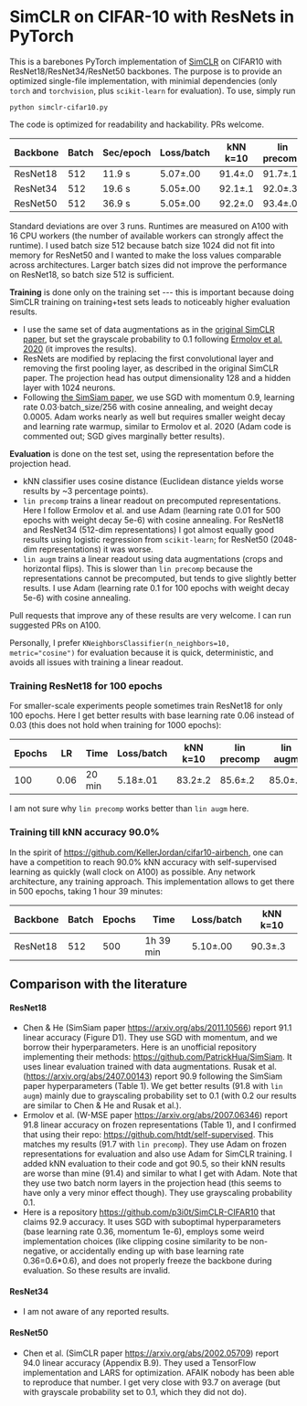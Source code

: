 # SimCLR on CIFAR-10 with ResNets in PyTorch

This is a barebones PyTorch implementation of [SimCLR](https://arxiv.org/abs/2002.05709) on CIFAR10 with ResNet18/ResNet34/ResNet50 backbones. The purpose is to provide an optimized single-file implementation, with minimial dependencies (only `torch` and `torchvision`, plus `scikit-learn` for evaluation). To use, simply run 
```
python simclr-cifar10.py
```
The code is optimized for readability and hackability. PRs welcome.

|Backbone|Batch|Sec/epoch|Loss/batch|kNN k=10|lin precomp|lin augm|
|--------|-----|----------|----|-----------|-------|----|
|ResNet18|512  |11.9 s|5.07±.00|91.4±.0|91.7±.1|91.9±.1|
|ResNet34|512  |19.6 s|5.05±.00|92.1±.1|92.0±.3|92.7±.0|
|ResNet50|512  |36.9 s|5.05±.00|92.2±.0|93.4±.0|93.7±.1|

Standard deviations are over 3 runs. Runtimes are measured on A100 with 16 CPU workers (the number of available workers can strongly affect the runtime). I used batch size 512 because batch size 1024 did not fit into memory for ResNet50 and I wanted to make the loss values comparable across architectures. Larger batch sizes did not improve the performance on ResNet18, so batch size 512 is sufficient.

**Training** is done only on the training set --- this is important because doing SimCLR training on training+test sets leads to noticeably higher evaluation results.
* I use the same set of data augmentations as in the [original SimCLR paper](https://arxiv.org/abs/2002.05709), but set the grayscale probability to 0.1 following [Ermolov et al. 2020](https://arxiv.org/abs/2007.06346) (it improves the results).
* ResNets are modified by replacing the first convolutional layer and removing the first pooling layer, as described in the original SimCLR paper. The projection head has output dimensionality 128 and a hidden layer with 1024 neurons.
* Following [the SimSiam paper](https://arxiv.org/abs/2011.10566), we use SGD with momentum 0.9, learning rate 0.03⋅batch_size/256 with cosine annealing, and weight decay 0.0005. Adam works nearly as well but requires smaller weight decay and learning rate warmup, similar to Ermolov et al. 2020 (Adam code is commented out; SGD gives marginally better results).

**Evaluation** is done on the test set, using the representation before the projection head.
* kNN classifier uses cosine distance (Euclidean distance yields worse results by ~3 percentage points).
* `lin precomp` trains a linear readout on precomputed representations. Here I follow Ermolov et al. and use Adam (learning rate 0.01 for 500 epochs with weight decay 5e-6) with cosine annealing.  For ResNet18 and ResNet34 (512-dim representations) I got almost equally good results using logistic regression from `scikit-learn`; for ResNet50 (2048-dim representations) it was worse.
* `lin augm` trains a linear readout using data augmentations (crops and horizontal flips). This is slower than `lin precomp` because the representations cannot be precomputed, but tends to give slightly better results. I use Adam (learning rate 0.1 for 100 epochs with weight decay 5e-6) with cosine annealing.

Pull requests that improve any of these results are very welcome. I can run suggested PRs on A100.

Personally, I prefer `KNeighborsClassifier(n_neighbors=10, metric="cosine")` for evaluation because it is quick, deterministic, and avoids all issues with training a linear readout.

### Training ResNet18 for 100 epochs

For smaller-scale experiments people sometimes train ResNet18 for only 100 epochs. Here I get better results with base learning rate 0.06 instead of 0.03 (this does not hold when training for 1000 epochs):

|Epochs|LR|Time|Loss/batch|kNN k=10|lin precomp|lin augm|
|--|----|----|----|--------|-------|----|
|100|0.06|20 min|5.18±.01|83.2±.2|85.6±.2|85.0±.3|

I am not sure why `lin precomp` works better than `lin augm` here.

### Training till kNN accuracy 90.0%

In the spirit of https://github.com/KellerJordan/cifar10-airbench, one can have a competition to reach 90.0% kNN accuracy with self-supervised learning as quickly (wall clock on A100) as possible. Any network architecture, any training approach. This implementation allows to get there in 500 epochs, taking 1 hour 39 minutes:

|Backbone|Batch|Epochs|Time|Loss/batch|kNN k=10|
|--------|-----|------|----|----|--------|
|ResNet18|512 |500| 1h 39 min|5.10±.00|90.3±.3|

## Comparison with the literature

#### ResNet18

* Chen & He (SimSiam paper https://arxiv.org/abs/2011.10566) report 91.1 linear accuracy (Figure D1). They use SGD with momentum, and we borrow their hyperparameters. Here is an unofficial repository implementing their methods: https://github.com/PatrickHua/SimSiam. It uses linear evaluation trained with data augmentations. Rusak et al. (https://arxiv.org/abs/2407.00143) report 90.9 following the SimSiam paper hyperparameters (Table 1). We get better results (91.8 with `lin augm`) mainly due to grayscaling probability set to 0.1 (with 0.2 our results are similar to Chen & He and Rusak et al.).
* Ermolov et al. (W-MSE paper https://arxiv.org/abs/2007.06346) report 91.8 linear accuracy on frozen representations (Table 1), and I confirmed that using their repo: https://github.com/htdt/self-supervised. This matches my results (91.7 with `lin precomp`). They use Adam on frozen representations for evaluation and also use Adam for SimCLR training. I added kNN evaluation to their code and got 90.5, so their kNN results are worse than mine (91.4) and similar to what I get with Adam. Note that they use two batch norm layers in the projection head (this seems to have only a very minor effect though). They use grayscaling probability 0.1.
* Here is a repository https://github.com/p3i0t/SimCLR-CIFAR10 that claims 92.9 accuracy. It uses SGD with suboptimal hyperparameters (base learning rate 0.36, momentum 1e-6), employs some weird implementation choices (like clipping cosine similarity to be non-negative, or accidentally ending up with base learning rate 0.36=0.6*0.6), and does not properly freeze the backbone during evaluation. So these results are invalid.

#### ResNet34

* I am not aware of any reported results.

#### ResNet50

* Chen et al. (SimCLR paper https://arxiv.org/abs/2002.05709) report 94.0 linear accuracy (Appendix B.9). They used a TensorFlow implementation and LARS for optimization. AFAIK nobody has been able to reproduce that number. I get very close with 93.7 on average (but with grayscale probability set to 0.1, which they did not do).
